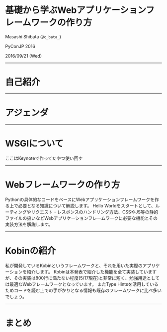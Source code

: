 # 基礎から学ぶWebアプリケーションフレームワークの作り方

Masashi Shibata (`@c_bata_`)

PyConJP 2016

2016/09/21 (Wed)

---
# 自己紹介

---
# アジェンダ


---
# WSGIについて

ここはKeynoteで作ってたやつ使い回す


---
# Webフレームワークの作り方

Pythonの具体的なコードをベースにWebアプリケーションフレームワークを作る上で必要となる知識について解説します。
Hello Worldをスタートとして、ルーティングやリクエスト・レスポンスのハンドリング方法、CSSやJS等の静的ファイルの扱いなどWebアプリケーションフレームワークに必要な機能とその実装方法を解説します。

---
# Kobinの紹介

私が開発しているKobinというフレームワークと、それを用いた実際のアプリケーションを紹介します。
Kobinは本発表で紹介した機能を全て実装していますが、その実装は800行に満たない程度(5/17現在)と非常に短く、勉強用途としては最適なWebフレームワークとなっています。
またType Hintsを活用しているためコードを読む上での手がかりとなる情報も既存のフレームワークに比べ多いでしょう。

---
# まとめ


